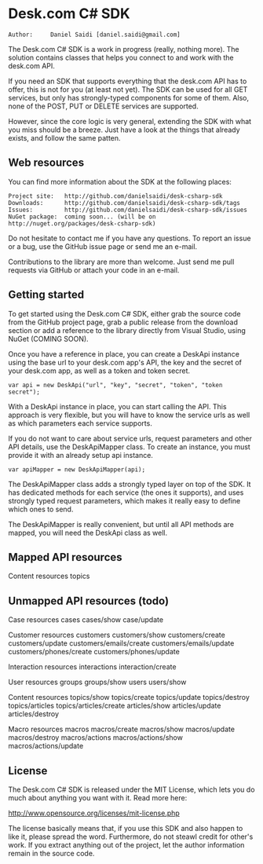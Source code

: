 Desk.com C# SDK
===============

	Author:		Daniel Saidi [daniel.saidi@gmail.com]

The Desk.com C# SDK is a work in progress (really, nothing more). The
solution contains classes that helps you connect to and work with the
desk.com API.

If you need an SDK that supports everything that the desk.com API has
to offer, this is not for you (at least not yet). The SDK can be used
for all GET services, but only has strongly-typed components for some
of them. Also, none of the POST, PUT or DELETE services are supported.

However, since the core logic is very general, extending the SDK with
what you miss should be a breeze. Just have a look at the things that
already exists, and follow the same patten.


Web resources
-------------

You can find more information about the SDK at the following places:

	Project site:	http://github.com/danielsaidi/desk-csharp-sdk
	Downloads:		http://github.com/danielsaidi/desk-csharp-sdk/tags
	Issues:			http://github.com/danielsaidi/desk-csharp-sdk/issues
	NuGet package:	coming soon... (will be on http://nuget.org/packages/desk-csharp-sdk)

Do not hesitate to contact me if you have any questions. To report an
issue or a bug, use the GitHub issue page or send me an e-mail.

Contributions to the library are more than welcome. Just send me pull
requests via GitHub or attach your code in an e-mail.


Getting started
---------------

To get started using the Desk.com C# SDK, either grab the source code
from the GitHub project page, grab a public release from the download
section or add a reference to the library directly from Visual Studio,
using NuGet (COMING SOON).

Once you have a reference in place, you can create a DeskApi instance
using the base url to your desk.com app's API, the key and the secret
of your desk.com app, as well as a token and token secret.

	var api = new DeskApi("url", "key", "secret", "token", "token secret");

With a DeskApi instance in place, you can start calling the API. This
approach is very flexible, but you will have to know the service urls
as well as which parameters each service supports.

If you do not want to care about service urls, request parameters and
other API details, use the DeskApiMapper class. To create an instance,
you must provide it with an already setup api instance.

	var apiMapper = new DeskApiMapper(api);

The DeskApiMapper class adds a strongly typed layer on top of the SDK.
It has dedicated methods for each service (the ones it supports), and
uses strongly typed request parameters, which makes it really easy to
define which ones to send.

The DeskApiMapper is really convenient, but until all API methods are
mapped, you will need the DeskApi class as well.


Mapped API resources
--------------------

Content resources
	topics 



Unmapped API resources (todo)
-----------------------------

Case resources
	cases 
	cases/show 
	case/update 

Customer resources
	customers 
	customers/show 
	customers/create 
	customers/update 
	customers/emails/create 
	customers/emails/update 
	customers/phones/create 
	customers/phones/update 

Interaction resources
	interactions 
	interaction/create 

User resources
	groups 
	groups/show 
	users 
	users/show 

Content resources
	topics/show 
	topics/create 
	topics/update 
	topics/destroy 
	topics/articles 
	topics/articles/create 
	articles/show 
	articles/update 
	articles/destroy 

Macro resources
	macros 
	macros/create 
	macros/show 
	macros/update 
	macros/destroy 
	macros/actions 
	macros/actions/show 
	macros/actions/update 


License
-------

The Desk.com C# SDK is released under the MIT License, which lets you
do much about anything you want with it. Read more here:

http://www.opensource.org/licenses/mit-license.php

The license basically means that, if you use this SDK and also happen
to like it, please spread the word. Furthermore, do not steawl credit
for other's work. If you extract anything out of the project, let the
author information remain in the source code.

